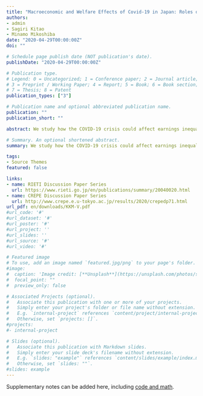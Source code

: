 ```yaml
---
title: "Macroeconomic and Welfare Effects of Covid-19 in Japan: Roles of Labor Market Heterogeneity"
authors:
- admin  
- Sagiri Kitao
- Minamo Mikoshiba
date: "2020-04-29T00:00:00Z"
doi: ""

# Schedule page publish date (NOT publication's date).
publishDate: "2020-04-29T00:00:00Z"

# Publication type.
# Legend: 0 = Uncategorized; 1 = Conference paper; 2 = Journal article;
# 3 = Preprint / Working Paper; 4 = Report; 5 = Book; 6 = Book section;
# 7 = Thesis; 8 = Patent
publication_types: ["3"]

# Publication name and optional abbreviated publication name.
publication: ""
publication_short: ""

abstract: We study how the COVID-19 crisis could affect earnings inequality across heterogeneous individuals in Japan. We use the Employment Status Survey (ESS) to identify groups of individuals who are more vulnerable to the COVID-19 shocks, which likely affect workers in different industries, occupations, and employment types in different magnitude. We assess the impact using various data and early evidence including expenditures data from the JCB Consumption NOW during the first weeks of the pandemic. Our study identifies significant heterogeneity in vulnerability to the COVID-19 shocks across workers of different types. We find that the crisis will hit low-income groups by more and is likely to significantly exacerbate inequality through multiple channels, calling for urgent and large-scale assistance targeted towards affected individuals.

# Summary. An optional shortened abstract.
summary: We study how the COVID-19 crisis could affect earnings inequality across heterogeneous individuals in Japan.

tags:
- Source Themes
featured: false

links:
- name: RIETI Discussion Paper Series
  url: https://www.rieti.go.jp/en/publications/summary/20040020.html
- name: CREPE Discussion Paper Series
  url: http://www.crepe.e.u-tokyo.ac.jp/results/2020/crepedp71.html  
url_pdf: en/downloads/KKM-V.pdf
#url_code: '#'
#url_dataset: '#'
#url_poster: '#'
#url_project: ''
#url_slides: ''
#url_source: '#'
#url_video: '#'

# Featured image
# To use, add an image named `featured.jpg/png` to your page's folder. 
#image:
#  caption: 'Image credit: [**Unsplash**](https://unsplash.com/photos/s9CC2SKySJM)'
#  focal_point: ""
#  preview_only: false

# Associated Projects (optional).
#   Associate this publication with one or more of your projects.
#   Simply enter your project's folder or file name without extension.
#   E.g. `internal-project` references `content/project/internal-project/index.md`.
#   Otherwise, set `projects: []`.
#projects:
#- internal-project

# Slides (optional).
#   Associate this publication with Markdown slides.
#   Simply enter your slide deck's filename without extension.
#   E.g. `slides: "example"` references `content/slides/example/index.md`.
#   Otherwise, set `slides: ""`.
#slides: example
---
```




Supplementary notes can be added here, including [code and math](https://sourcethemes.com/academic/docs/writing-markdown-latex/).
